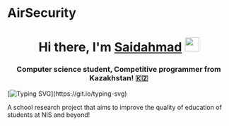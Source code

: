 # AirSecurity
<h1 align="center">Hi there, I'm <a href="https://daniilshat.ru/" target="_blank">Saidahmad</a> 
<img src="https://github.com/blackcater/blackcater/raw/main/images/Hi.gif" height="32"/></h1>
<h3 align="center">Computer science student, Competitive programmer from Kazakhstan! 🇰🇿</h3>

[![Typing SVG](https://readme-typing-svg.herokuapp.com?color=%2336BCF7&lines=Arduino+CO2+Monitor!)](https://git.io/typing-svg)

A school research project that aims to improve the quality of education of students at NIS and beyond!
